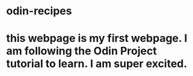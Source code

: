 # odin-recipes
# this webpage is my first webpage. I am following the Odin Project tutorial to learn. I am super excited. 
